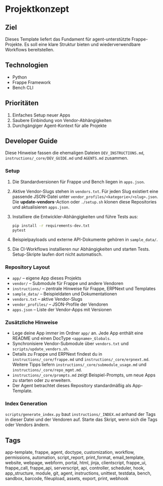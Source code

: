 # Projektkonzept

## Ziel
Dieses Template liefert das Fundament für agent-unterstützte Frappe-Projekte. Es soll eine klare Struktur bieten und wiederverwendbare Workflows bereitstellen.

## Technologien
- Python
- Frappe Framework
- Bench CLI

## Prioritäten
1. Einfaches Setup neuer Apps
2. Saubere Einbindung von Vendor-Abhängigkeiten
3. Durchgängiger Agent-Kontext für alle Projekte

## Developer Guide

Diese Hinweise fassen die ehemaligen Dateien `DEV_INSTRUCTIONS.md`, `instructions/_core/DEV_GUIDE.md` und `AGENTS.md` zusammen.

### Setup

1. Die Standardversionen für Frappe und Bench liegen in `apps.json`.
2. Aktive Vendor-Slugs stehen in `vendors.txt`. Für jeden Slug existiert eine passende JSON-Datei unter `vendor_profiles/<kategorie>/<slug>.json`. Die **update-vendors**-Action oder `./setup.sh` klonen diese Repositories und aktualisieren `apps.json`.
3. Installiere die Entwickler-Abhängigkeiten und führe Tests aus:

   ```bash
   pip install -r requirements-dev.txt
   pytest
   ```

4. Beispielpayloads und externe API-Dokumente gehören in `sample_data/`.
5. Die CI-Workflows installieren nur Abhängigkeiten und starten Tests. Setup-Skripte laufen dort nicht automatisch.

### Repository Layout

- `app/` – eigene App dieses Projekts
- `vendor/` – Submodule für Frappe und andere Vendoren
- `instructions/` – zentrale Hinweise für Frappe, ERPNext und Templates
- `sample_data/` – Beispieldaten und Dokumentationen
- `vendors.txt` – aktive Vendor-Slugs
- `vendor_profiles/` – JSON-Profile der Vendoren
- `apps.json` – Liste der Vendor-Apps mit Versionen

### Zusätzliche Hinweise

- Lege deine App immer im Ordner `app/` an. Jede App enthält eine README und einen DocType `<appname>_Globals`.
- Synchronisiere Vendor-Submodule über `vendors.txt` und `scripts/update_vendors.sh`.
- Details zu Frappe und ERPNext findest du in `instructions/_core/frappe.md` und `instructions/_core/erpnext.md`. Weitere Tipps liefern `instructions/_core/submodule_usage.md` und `instructions/_core/repo_mgmt.md`.
- `instructions/_core/prompts.md` zeigt Beispiel-Prompts, um neue Apps zu starten oder zu erweitern.
- Der Agent betrachtet dieses Repository standardmäßig als App-Template.


### Index Generation

`scripts/generate_index.py` baut `instructions/_INDEX.md` anhand der Tags in dieser Datei und der Vendoren auf. Starte das Skript, wenn sich die Tags oder Vendors ändern.

## Tags
app-template, frappe, agent, doctype, customization, workflow, permissions, automation, script_report, print_format, email_template, website, webpage, webform, portal, html, jinja, clientscript, frappe_ui, frappe_call, frappe_api, serverscript, api, controller, scheduler, hook, app_structure, module, git, agent, instructions, unittest, testdata, bench, sandbox, barcode, fileupload, assets, export, print, webhook


